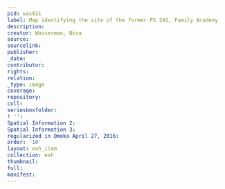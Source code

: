 ```yaml
---
pid: was011
label: Map identifying the site of the former PS 241, Family Academy
description:
creator: Wasserman, Nina
source:
sourcelink:
publisher:
_date:
contributor:
rights:
relation:
_type: image
coverage:
repository:
coll:
seriesboxfolder:
! '':
Spatial Information 2:
Spatial Information 3:
regularized in Omeka April 27, 2016:
order: '10'
layout: exh_item
collection: exh
thumbnail:
full:
manifest:
---
```

